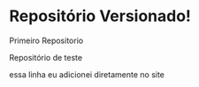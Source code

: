 # Repositório Versionado!
 Primeiro Repositorio

 Repositório de teste

 essa linha eu adicionei diretamente no site
